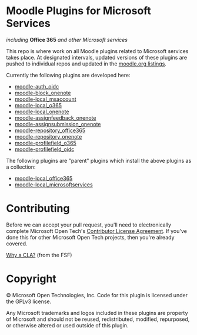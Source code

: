 # Moodle Plugins for Microsoft Services
*including* **Office 365** *and other Microsoft services*

This repo is where work on all Moodle plugins related to Microsoft services takes place. At designated intervals, updated versions of these plugins are pushed to individual repos and updated in the [moodle.org listings](https://moodle.org/plugins).

Currently the following plugins are developed here:

- [moodle-auth_oidc](https://github.com/MSOpenTech/moodle-auth_oidc)
- [moodle-block_onenote](https://github.com/MSOpenTech/moodle-block_onenote)
- [moodle-local_msaccount](https://github.com/MSOpenTech/moodle-local_msaccount)
- [moodle-local_o365](https://github.com/MSOpenTech/moodle-local_o365)
- [moodle-local_onenote](https://github.com/MSOpenTech/moodle-local_onenote)
- [moodle-assignfeedback_onenote](https://github.com/MSOpenTech/moodle-assignfeedback_onenote)
- [moodle-assignsubmission_onenote](https://github.com/MSOpenTech/moodle-assignsubmission_onenote)
- [moodle-repository_office365](https://github.com/MSOpenTech/moodle-repository_office365)
- [moodle-repository_onenote](https://github.com/MSOpenTech/moodle-repository_onenote)
- [moodle-profilefield_o365](https://github.com/MSOpenTech/moodle-profilefield_o365)
- [moodle-profilefield_oidc](https://github.com/MSOpenTech/moodle-profilefield_oidc)

The following plugins are "parent" plugins which install the above plugins as a collection:

- [moodle-local_office365](https://github.com/MSOpenTech/moodle-local_office365)
- [moodle-local_microsoftservices](https://github.com/MSOpenTech/moodle-local_microsoftservices)

# Contributing

Before we can accept your pull request, you'll need to electronically complete Microsoft Open Tech's [Contributor License Agreement](https://cla.msopentech.com/). If you've done this for other Microsoft Open Tech projects, then you're already covered.

[Why a CLA?](https://www.gnu.org/licenses/why-assign.html) (from the FSF)

# Copyright

&copy; Microsoft Open Technologies, Inc.  Code for this plugin is licensed under the GPLv3 license.

Any Microsoft trademarks and logos included in these plugins are property of Microsoft and should not be reused, redistributed, modified, repurposed, or otherwise altered or used outside of this plugin.

